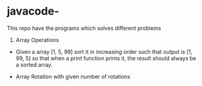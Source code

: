 # javacode-
This repo have the programs which solves different problems

1. Array Operations
 - Given a array [1, 5, 99] sort it in increasing order such that output is [1, 99, 5] so that when a print function prints it, the result should always be a sorted array.
  
 - Array Rotation with given number of rotations